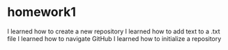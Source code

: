 # homework1
I learned how to create a new repository
I learned how to add text to a .txt file
I learned how to navigate GitHub
I learned how to initialize a repository
